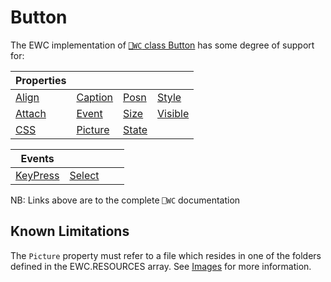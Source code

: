 # Button

The EWC implementation of [`⎕WC` class Button](https://help.dyalog.com/19.0/index.htm#GUI/Objects/Button.htm) has some degree of support for:

| Properties|  |  |  |
|--|--|--|--|
 |  [Align](https://help.dyalog.com/19.0/index.htm#GUI/Properties/Align.htm)    |  [Caption](https://help.dyalog.com/19.0/index.htm#GUI/Properties/Caption.htm)  |  [Posn](https://help.dyalog.com/19.0/index.htm#GUI/Properties/Posn.htm)    |  [Style](https://help.dyalog.com/19.0/index.htm#GUI/Properties/Style.htm)     |
 |  [Attach](https://help.dyalog.com/19.0/index.htm#GUI/Properties/Attach.htm)  |  [Event](https://help.dyalog.com/19.0/index.htm#GUI/Properties/Event.htm)      |  [Size](https://help.dyalog.com/19.0/index.htm#GUI/Properties/Size.htm)    |  [Visible](https://help.dyalog.com/19.0/index.htm#GUI/Properties/Visible.htm) |
 |  [CSS](https://help.dyalog.com/19.0/index.htm#GUI/Properties/CSS.htm)        |  [Picture](https://help.dyalog.com/19.0/index.htm#GUI/Properties/Picture.htm)  |  [State](https://help.dyalog.com/19.0/index.htm#GUI/Properties/State.htm)  |                                                                               |


| Events|  |  |  |
|--|--|--|--|
 |  [KeyPress](https://help.dyalog.com/19.0/index.htm#GUI/MethodOrEvents/KeyPress.htm)  |  [Select](https://help.dyalog.com/19.0/index.htm#GUI/MethodOrEvents/Select.htm)  |                                                                                      |                                                                                     |

NB: Links above are to the complete `⎕WC` documentation

## Known Limitations

The `Picture` property must refer to a file which resides in one of the folders
defined in the EWC.RESOURCES array. See [Images](../Usage/Configuration.md)
for more information.
